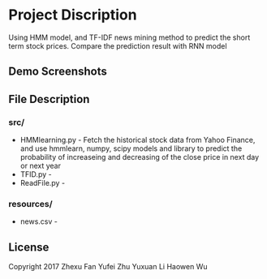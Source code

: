 # Project Discription
Using HMM model, and TF-IDF news mining method to predict the short term stock prices. Compare the prediction result with RNN model

## Demo Screenshots

## File Description
### src/
- HMMlearning.py - Fetch the historical stock data from Yahoo Finance, and use hmmlearn, numpy, scipy models and library to predict the probability of increaseing and decreasing of the close price in next day or next year
- TFID.py - 
- ReadFile.py - 

### resources/
- news.csv - 

## License
Copyright 2017 
Zhexu Fan
Yufei Zhu
Yuxuan Li
Haowen Wu

